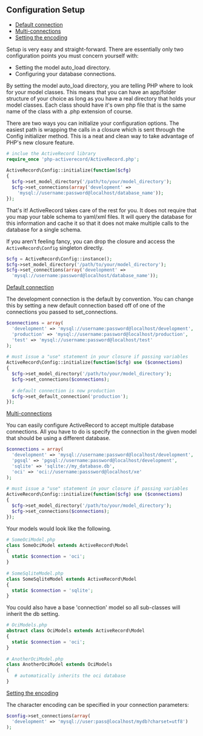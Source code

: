 ## Configuration  Setup

* [Default connection](config__setup#default-connection)
* [Multi-connections](config__setup#multi-connections)
* [Setting the encoding](config__setup#encoding)

Setup is very easy and straight-forward. There are essentially only two configuration points you must concern yourself with:

 - Setting the model auto_load directory.
 - Configuring your database connections.

By setting the model auto_load directory, you are telling PHP where to look for your model classes. This means that you can have an app/folder structure of your choice as long as you have a real directory that holds your model classes. Each class should have it's own php file that is the same name of the class with a .php extension of course.

There are two ways you can initialize your configuration options. The easiest path is wrapping the calls in a closure which is sent through the Config initializer method. This is a neat and clean way to take advantage of PHP's new closure feature.

```php
# inclue the ActiveRecord library
require_once 'php-activerecord/ActiveRecord.php';
 
ActiveRecord\Config::initialize(function($cfg)
{
  $cfg->set_model_directory('/path/to/your/model_directory');
  $cfg->set_connections(array('development' =>
    'mysql://username:password@localhost/database_name'));
});
```

That's it! ActiveRecord takes care of the rest for you. It does not require that you map your table schema to yaml/xml files. It will query the database for this information and cache it so that it does not make multiple calls to the database for a single schema.

If you aren't feeling fancy, you can drop the closure and access the `ActiveRecord\Config` singleton directly.

```php
$cfg = ActiveRecord\Config::instance();
$cfg->set_model_directory('/path/to/your/model_directory');
$cfg->set_connections(array('development' =>
  'mysql://username:password@localhost/database_name'));
```

[Default connection](#default-connections)

The development connection is the default by convention. You can change this by setting a new default connection based off of one of the connections you passed to set_connections.

```php
$connections = array(
  'development' => 'mysql://username:password@localhost/development',
  'production' => 'mysql://username:password@localhost/production',
  'test' => 'mysql://username:password@localhost/test'
);
 
# must issue a "use" statement in your closure if passing variables
ActiveRecord\Config::initialize(function($cfg) use ($connections)
{
  $cfg->set_model_directory('/path/to/your/model_directory');
  $cfg->set_connections($connections);
 
  # default connection is now production
  $cfg->set_default_connection('production');
});
```

[Multi-connections](#multi-connections)

You can easily configure ActiveRecord to accept multiple database connections. All you have to do is specify the connection in the given model that should be using a different database.

```php
$connections = array(
  'development' => 'mysql://username:password@localhost/development',
  'pgsql' => 'pgsql://username:password@localhost/development',
  'sqlite' => 'sqlite://my_database.db',
  'oci' => 'oci://username:passsword@localhost/xe'
);
 
# must issue a "use" statement in your closure if passing variables
ActiveRecord\Config::initialize(function($cfg) use ($connections)
{
  $cfg->set_model_directory('/path/to/your/model_directory');
  $cfg->set_connections($connections);
});
```

Your models would look like the following.

```php
# SomeOciModel.php
class SomeOciModel extends ActiveRecord\Model
{
  static $connection = 'oci';
}
 
# SomeSqliteModel.php
class SomeSqliteModel extends ActiveRecord\Model
{
  static $connection = 'sqlite';
}
```

You could also have a base 'connection' model so all sub-classes will inherit the db setting.

```php
# OciModels.php
abstract class OciModels extends ActiveRecord\Model
{
  static $connection = 'oci';
}
 
# AnotherOciModel.php
class AnotherOciModel extends OciModels
{
   # automatically inherits the oci database
}
```

[Setting the encoding](#encoding)

The character encoding can be specified in your connection parameters:

```php
$config->set_connections(array(
  'development' => 'mysql://user:pass@localhost/mydb?charset=utf8')
);
```